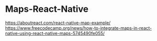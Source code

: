 # Maps-React-Native

https://aboutreact.com/react-native-map-example/
https://www.freecodecamp.org/news/how-to-integrate-maps-in-react-native-using-react-native-maps-5745490fe055/
